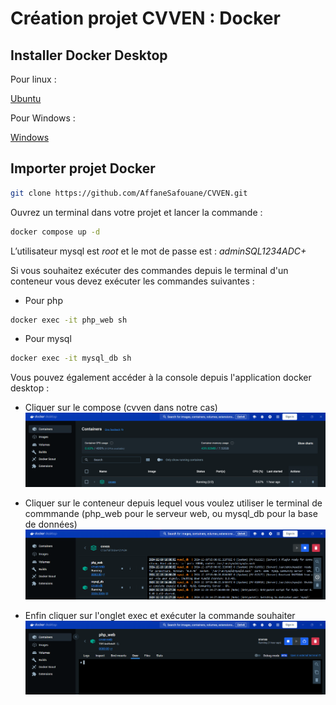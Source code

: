 # Création projet CVVEN : Docker

## Installer Docker Desktop

Pour linux : 

[Ubuntu](https://docs.docker.com/desktop/setup/install/linux/ubuntu/)

Pour Windows : 

[Windows](https://docs.docker.com/desktop/setup/install/windows-install/)

## Importer projet Docker

```bash
git clone https://github.com/AffaneSafouane/CVVEN.git 
```

Ouvrez un terminal dans votre projet et lancer la commande :

```bash
docker compose up -d
```

L’utilisateur mysql est *root* et le mot de passe est : *adminSQL1234ADC+*

Si vous souhaitez exécuter des commandes depuis le terminal d'un conteneur vous devez exécuter les commandes suivantes : 

- Pour php
```bash
docker exec -it php_web sh
```

- Pour mysql
```bash
docker exec -it mysql_db sh
```

Vous pouvez également accéder à la console depuis l'application docker desktop : 
- Cliquer sur le compose (cvven dans notre cas)
![alt text](image-1.png)

- Cliquer sur le conteneur depuis lequel vous voulez utiliser le terminal de commmande (php_web pour le serveur web, ou mysql_db pour la base de données)
![alt text](image-2.png)

- Enfin cliquer sur l'onglet exec et exécuter la commande souhaiter
![alt text](image-3.png)